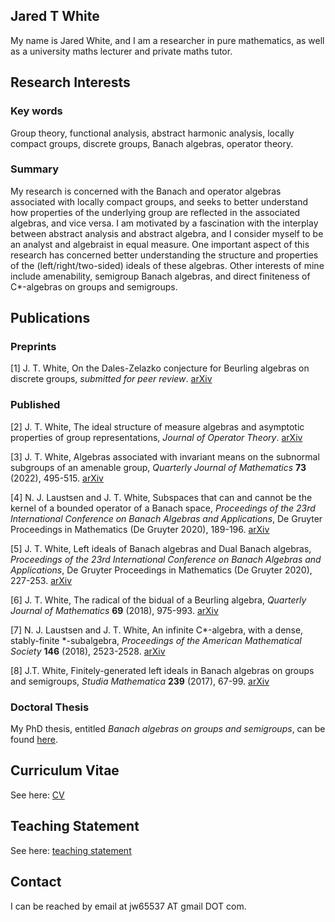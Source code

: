 ## Jared T White
My name is Jared White, and I am a researcher in pure mathematics, as well as a university maths lecturer and private maths tutor.

## Research Interests
### Key words
Group theory, functional analysis, abstract harmonic analysis, locally compact groups, discrete groups, Banach algebras, operator theory.
### Summary
My research is concerned with the Banach and operator algebras associated with locally compact groups, and seeks to better understand how properties of the underlying group are reflected in the associated algebras, and vice versa. I am motivated by a fascination with the interplay between abstract analysis and abstract algebra, and  I consider myself to be an analyst and algebraist in equal measure. One important aspect of this research has concerned better understanding the structure and properties of the (left/right/two-sided) ideals of these algebras.  Other interests of mine include amenability, semigroup Banach algebras, and direct finiteness of C\*-algebras on groups and semigroups. 

## Publications
### Preprints
[1] J. T. White, On the Dales-Zelazko conjecture for Beurling algebras on discrete groups, *submitted for peer review*. [arXiv](https://arxiv.org/abs/2206.13989)

### Published
[2] J. T. White, The ideal structure of measure algebras and asymptotic properties of group representations, *Journal of Operator Theory*. [arXiv](https://arxiv.org/abs/2106.07526)

[3] J. T. White, Algebras associated with invariant means on the subnormal subgroups of an amenable group, *Quarterly Journal of Mathematics* **73** (2022), 495-515. [arXiv](https://arxiv.org/abs/2008.09069)

[4]  N. J. Laustsen and J. T. White, Subspaces that can and cannot be the kernel of a bounded operator of a Banach space, *Proceedings of the 23rd International Conference on Banach Algebras and Applications*, De Gruyter Proceedings in Mathematics (De Gruyter 2020), 189-196.
[arXiv](https://arxiv.org/abs/1811.02399)

[5] J. T. White, Left ideals of Banach algebras and Dual Banach algebras, *Proceedings of the 23rd International Conference on Banach Algebras and Applications*, De Gruyter Proceedings in Mathematics (De Gruyter 2020), 227-253.
[arXiv](https://arxiv.org/abs/1811.02393)

[6] J. T. White, The radical of the bidual of a Beurling algebra, *Quarterly Journal of Mathematics* **69** (2018), 975-993.
[arXiv](https://arxiv.org/abs/1708.09635)

[7] N. J. Laustsen and J. T. White, An infinite C\*-algebra, with a dense, stably-finite \*-subalgebra,  *Proceedings of the American Mathematical Society* **146** (2018), 2523-2528.
[arXiv](https://arxiv.org/abs/1705.05835)

[8] J.T. White, Finitely-generated left ideals in Banach algebras on groups and semigroups, *Studia Mathematica* **239** (2017), 67-99.
[arXiv](https://arxiv.org/abs/1612.05915)



### Doctoral Thesis
My PhD thesis, entitled *Banach algebras on groups and semigroups*, can be found [here](https://jaredtwhite.github.io/PhD_Thesis.pdf).

## Curriculum Vitae
See here: [CV](https://jaredtwhite.github.io/CV.pdf)

## Teaching Statement
See here: [teaching statement](https://jaredtwhite.github.io/Teaching_Statement.pdf)

## Contact
I can be reached by email at jw65537 AT gmail DOT com.

